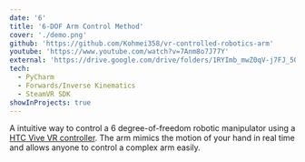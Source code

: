 ```yaml
---
date: '6'
title: '6-DOF Arm Control Method'
cover: './demo.png'
github: 'https://github.com/Kohmei358/vr-controlled-robotics-arm'
youtube: 'https://www.youtube.com/watch?v=7Anm8o7J77Y'
external: 'https://drive.google.com/drive/folders/1RYImb_mwZ0qV-j7FJ_5O0TFn_mL6mSpw?usp=sharing'
tech:
  - PyCharm
  - Forwards/Inverse Kinematics
  - SteamVR SDK
showInProjects: true
---
```


A intuitive way to control a 6 degree-of-freedom robotic manipulator using a [HTC Vive VR controller](https://www.vive.com/us/accessory/controller/).
The arm mimics the motion of your hand in real time and allows anyone to control a complex arm easily.
